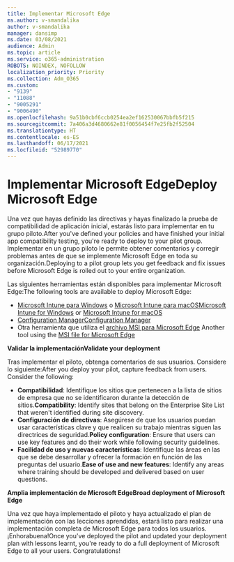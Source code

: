 ```yaml
---
title: Implementar Microsoft Edge
ms.author: v-smandalika
author: v-smandalika
manager: dansimp
ms.date: 03/08/2021
audience: Admin
ms.topic: article
ms.service: o365-administration
ROBOTS: NOINDEX, NOFOLLOW
localization_priority: Priority
ms.collection: Adm_O365
ms.custom:
- "9139"
- "11088"
- "9005291"
- "9006490"
ms.openlocfilehash: 9a51b0cbf6ccb0254ea2ef162530067bbfb5f215
ms.sourcegitcommit: 7a406a3d4680662e81f0056454f7e25fb2f52504
ms.translationtype: HT
ms.contentlocale: es-ES
ms.lasthandoff: 06/17/2021
ms.locfileid: "52989770"
---
```

# <a name="deploy-microsoft-edge"></a><span data-ttu-id="cc185-102">Implementar Microsoft Edge</span><span class="sxs-lookup"><span data-stu-id="cc185-102">Deploy Microsoft Edge</span></span>

<span data-ttu-id="cc185-103">Una vez que hayas definido las directivas y hayas finalizado la prueba de compatibilidad de aplicación inicial, estarás listo para implementar en tu grupo piloto.</span><span class="sxs-lookup"><span data-stu-id="cc185-103">After you've defined your policies and have finished your initial app compatibility testing, you're ready to deploy to your pilot group.</span></span> <span data-ttu-id="cc185-104">Implementar en un grupo piloto le permite obtener comentarios y corregir problemas antes de que se implemente Microsoft Edge en toda su organización.</span><span class="sxs-lookup"><span data-stu-id="cc185-104">Deploying to a pilot group lets you get feedback and fix issues before Microsoft Edge is rolled out to your entire organization.</span></span>

<span data-ttu-id="cc185-105">Las siguientes herramientas están disponibles para implementar Microsoft Edge:</span><span class="sxs-lookup"><span data-stu-id="cc185-105">The following tools are available to deploy Microsoft Edge:</span></span>

- <span data-ttu-id="cc185-106">[Microsoft Intune para Windows](/mem/intune/apps/apps-windows-edge) o [Microsoft Intune para macOS](/mem/intune/apps/apps-edge-macos)</span><span class="sxs-lookup"><span data-stu-id="cc185-106">[Microsoft Intune for Windows](/mem/intune/apps/apps-windows-edge) or [Microsoft Intune for macOS](/mem/intune/apps/apps-edge-macos)</span></span>
- [<span data-ttu-id="cc185-107">Configuration Manager</span><span class="sxs-lookup"><span data-stu-id="cc185-107">Configuration Manager</span></span>](/DeployEdge/deploy-edge-with-configuration-manager)
- <span data-ttu-id="cc185-108">Otra herramienta que utiliza el [archivo MSI para Microsoft Edge](https://www.microsoft.com/edge/business/download) </span><span class="sxs-lookup"><span data-stu-id="cc185-108">Another tool using the [MSI file for Microsoft Edge](https://www.microsoft.com/edge/business/download)</span></span>

<span data-ttu-id="cc185-109">**Validar la implementación**</span><span class="sxs-lookup"><span data-stu-id="cc185-109">**Validate your deployment**</span></span>

<span data-ttu-id="cc185-p102">Tras implementar el piloto, obtenga comentarios de sus usuarios. Considere lo siguiente:</span><span class="sxs-lookup"><span data-stu-id="cc185-p102">After you deploy your pilot, capture feedback from users. Consider the following:</span></span>
- <span data-ttu-id="cc185-112">**Compatibilidad**: Identifique los sitios que pertenecen a la lista de sitios de empresa que no se identificaron durante la detección de sitios.</span><span class="sxs-lookup"><span data-stu-id="cc185-112">**Compatibility**: Identify sites that belong on the Enterprise Site List that weren't identified during site discovery.</span></span>
- <span data-ttu-id="cc185-113">**Configuración de directivas**: Asegúrese de que los usuarios puedan usar características clave y que realicen su trabajo mientras siguen las directrices de seguridad.</span><span class="sxs-lookup"><span data-stu-id="cc185-113">**Policy configuration**: Ensure that users can use key features and do their work while following security guidelines.</span></span>
- <span data-ttu-id="cc185-114">**Facilidad de uso y nuevas características**: Identifique las áreas en las que se debe desarrollar y ofrecer la formación en función de las preguntas del usuario.</span><span class="sxs-lookup"><span data-stu-id="cc185-114">**Ease of use and new features**: Identify any areas where training should be developed and delivered based on user questions.</span></span>

<span data-ttu-id="cc185-115">**Amplia implementación de Microsoft Edge**</span><span class="sxs-lookup"><span data-stu-id="cc185-115">**Broad deployment of Microsoft Edge**</span></span>

<span data-ttu-id="cc185-p103">Una vez que haya implementado el piloto y haya actualizado el plan de implementación con las lecciones aprendidas, estará listo para realizar una implementación completa de Microsoft Edge para todos los usuarios. ¡Enhorabuena!</span><span class="sxs-lookup"><span data-stu-id="cc185-p103">Once you've deployed the pilot and updated your deployment plan with lessons learnt, you're ready to do a full deployment of Microsoft Edge to all your users. Congratulations!</span></span>

